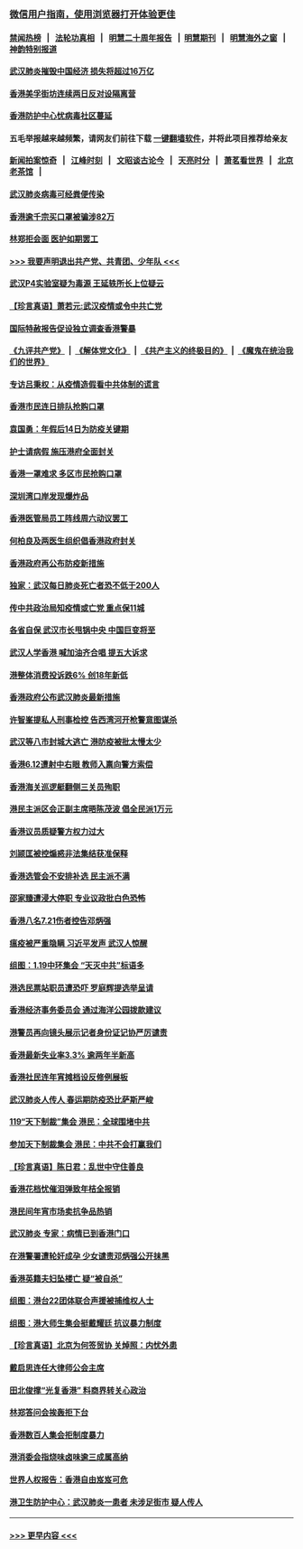 ### [微信用户指南，使用浏览器打开体验更佳](https://github.com/gfw-breaker/banned-news1/blob/master/indexes/wechat-guide.md?t=0)
#### [禁闻热榜](热点新闻.md?t=0)  &nbsp;&nbsp;|&nbsp;&nbsp; [法轮功真相](https://github.com/gfw-breaker/truth/blob/master/README.md?t=0) &nbsp;&nbsp;|&nbsp;&nbsp; [明慧二十周年报告](https://github.com/gfw-breaker/mh-reports/blob/master/README.md?t=0) &nbsp;&nbsp;|&nbsp;&nbsp;[明慧期刊](https://github.com/gfw-breaker/mh-qikan) &nbsp;&nbsp;|&nbsp;&nbsp; [明慧海外之窗](https://github.com/gfw-breaker/mh-news/blob/master/README.md?t=0) &nbsp;&nbsp;|&nbsp;&nbsp; [神韵特别报道](https://github.com/gfw-breaker/mh-news/blob/master/shenyun.md?t=0)
#### [武汉肺炎摧毁中国经济 损失将超过16万亿](../pages/nsc415/n11839723.md?t=02032222) 
#### [香港美孚街坊连续两日反对设隔离营](../pages/nsc415/n11839962.md?t=02032222) 
#### [香港防护中心忧病毒社区蔓延](../pages/nsc415/n11839933.md?t=02032222) 
#### 五毛举报越来越频繁，请网友们前往下载 [一键翻墙软件](https://github.com/gfw-breaker/ssr-accounts)，并将此项目推荐给亲友
#### [新闻拍案惊奇](https://github.com/gfw-breaker/banned-news1/blob/master/pages/link4.md) &nbsp;&nbsp;|&nbsp;&nbsp; [江峰时刻](https://github.com/gfw-breaker/banned-news1/blob/master/pages/link4.md) &nbsp;&nbsp;|&nbsp;&nbsp; [文昭谈古论今](https://github.com/gfw-breaker/banned-news1/blob/master/pages/link4.md) &nbsp;&nbsp;|&nbsp;&nbsp; [天亮时分](https://github.com/gfw-breaker/banned-news1/blob/master/pages/link4.md) &nbsp;&nbsp;|&nbsp;&nbsp; [萧茗看世界](https://github.com/gfw-breaker/banned-news1/blob/master/pages/link4.md) &nbsp;&nbsp;|&nbsp;&nbsp; [北京老茶馆](https://github.com/gfw-breaker/banned-news1/blob/master/pages/link4.md) &nbsp;&nbsp;|&nbsp;&nbsp; 
#### [武汉肺炎病毒可经粪便传染](../pages/nsc415/n11839939.md?t=02032222) 
#### [香港逾千宗买口罩被骗涉82万](../pages/nsc415/n11839914.md?t=02032222) 
#### [林郑拒会面 医护如期罢工](../pages/nsc415/n11839892.md?t=02032222) 
#### [>>> 我要声明退出共产党、共青团、少年队 <<<](https://github.com/begood0513/goodnews/blob/master/quit/letter.md) 
#### [武汉P4实验室疑为毒源 王延轶所长上位疑云](../pages/nsc415/n11835543.md?t=02032222) 
#### [【珍言真语】萧若元:武汉疫情或令中共亡党](../pages/nsc415/n11829394.md?t=02032222) 
#### [国际特赦报告促设独立调查香港警暴](../pages/nsc415/n11833845.md?t=02032222) 
#### [《九评共产党》](https://github.com/begood0513/9ping.md/blob/master/README.md) &nbsp;|&nbsp; [《解体党文化》](../../../../jtdwh.md/blob/master/README.md)  &nbsp;|&nbsp; [《共产主义的终极目的》](../../../../gczydzjmd.md/blob/master/README.md) &nbsp;|&nbsp; [《魔鬼在统治我们的世界》](../../../../mgztzwmdsj.md/blob/master/README.md) 
#### [专访吕秉权：从疫情造假看中共体制的谎言](../pages/nsc415/n11833813.md?t=02032222) 
#### [香港市民连日排队抢购口罩](../pages/nsc415/n11833794.md?t=02032222) 
#### [袁国勇：年假后14日为防疫关键期](../pages/nsc415/n11831088.md?t=02032222) 
#### [护士请病假 施压港府全面封关](../pages/nsc415/n11831030.md?t=02032222) 
#### [香港一罩难求 多区市民抢购口罩](../pages/nsc415/n11831002.md?t=02032222) 
#### [深圳湾口岸发现爆炸品](../pages/nsc415/n11828802.md?t=02032222) 
#### [香港医管局员工阵线周六动议罢工](../pages/nsc415/n11828762.md?t=02032222) 
#### [何柏良及两医生组织倡香港政府封关](../pages/nsc415/n11828749.md?t=02032222) 
#### [香港政府再公布防疫新措施](../pages/nsc415/n11828716.md?t=02032222) 
#### [独家：武汉每日肺炎死亡者恐不低于200人](../pages/nsc415/n11828240.md?t=02032222) 
#### [传中共政治局知疫情或亡党 重点保11城](../pages/nsc415/n11828145.md?t=02032222) 
#### [各省自保 武汉市长甩锅中央 中国巨变将至](../pages/nsc415/n11828021.md?t=02032222) 
#### [武汉人学香港 喊加油齐合唱 提五大诉求](../pages/nsc415/n11827046.md?t=02032222) 
#### [港整体消费投诉跌6% 创18年新低](../pages/nsc415/n11817280.md?t=02032222) 
#### [香港政府公布武汉肺炎最新措施](../pages/nsc415/n11817152.md?t=02032222) 
#### [许智峯提私人刑事检控 告西湾河开枪警意图谋杀](../pages/nsc415/n11817132.md?t=02032222) 
#### [武汉等八市封城大逃亡 港防疫被批太慢太少](../pages/nsc415/n11817058.md?t=02032222) 
#### [香港6.12遭射中右眼 教师入禀向警方索偿](../pages/nsc415/n11814678.md?t=02032222) 
#### [香港海关巡逻艇翻侧三关员殉职](../pages/nsc415/n11814604.md?t=02032222) 
#### [港民主派区会正副主席晤陈茂波 倡全民派1万元](../pages/nsc415/n11814582.md?t=02032222) 
#### [香港议员质疑警方权力过大](../pages/nsc415/n11814560.md?t=02032222) 
#### [刘颕匡被控煽惑非法集结获准保释](../pages/nsc415/n11811727.md?t=02032222) 
#### [香港选管会不安排补选 民主派不满](../pages/nsc415/n11811691.md?t=02032222) 
#### [邵家臻遭浸大停职 专业议政批白色恐怖](../pages/nsc415/n11811670.md?t=02032222) 
#### [香港八名7.21伤者控告邓炳强](../pages/nsc415/n11811623.md?t=02032222) 
#### [瘟疫被严重隐瞒 习近平发声 武汉人惊醒](../pages/nsc415/n11811186.md?t=02032222) 
#### [组图：1.19中环集会 “天灭中共”标语多](../pages/nsc415/n11809514.md?t=02032222) 
#### [港选民票站职员遭恐吓 罗庭辉提选举呈请](../pages/nsc415/n11808914.md?t=02032222) 
#### [香港经济事务委员会 通过海洋公园拨款建议](../pages/nsc415/n11808906.md?t=02032222) 
#### [港警员再向镜头展示记者身份证记协严厉谴责](../pages/nsc415/n11808888.md?t=02032222) 
#### [香港最新失业率3.3% 逾两年半新高](../pages/nsc415/n11808887.md?t=02032222) 
#### [香港社民连年宵摊档设反修例展板](../pages/nsc415/n11808857.md?t=02032222) 
#### [武汉肺炎人传人 春运期防疫恐比萨斯严峻](../pages/nsc415/n11808739.md?t=02032222) 
#### [119“天下制裁”集会 港民：全球围堵中共](../pages/nsc415/n11806318.md?t=02032222) 
#### [参加天下制裁集会 港民：中共不会打赢我们](../pages/nsc415/n11806596.md?t=02032222) 
#### [【珍言真语】陈日君：乱世中守住善良](../pages/nsc415/n11806247.md?t=02032222) 
#### [香港花档忧催泪弹致年桔全报销](../pages/nsc415/n11806130.md?t=02032222) 
#### [港民间年宵市场卖抗争品热销](../pages/nsc415/n11806073.md?t=02032222) 
#### [武汉肺炎 专家：病情已到香港门口](../pages/nsc415/n11806020.md?t=02032222) 
#### [在港警署遭轮奸成孕 少女谴责邓炳强公开抹黑](../pages/nsc415/n11805981.md?t=02032222) 
#### [香港英籍夫妇坠楼亡 疑“被自杀”](../pages/nsc415/n11805937.md?t=02032222) 
#### [组图：港台22团体联合声援被捕维权人士](../pages/nsc415/n11801834.md?t=02032222) 
#### [组图：港大师生集会挺戴耀廷 抗议暴力制度](../pages/nsc415/n11799298.md?t=02032222) 
#### [【珍言真语】北京为何签贸协 关焯照：内忧外患](../pages/nsc415/n11799790.md?t=02032222) 
#### [戴启思连任大律师公会主席](../pages/nsc415/n11799306.md?t=02032222) 
#### [田北俊撑“光复香港” 料商界转关心政治](../pages/nsc415/n11799287.md?t=02032222) 
#### [林郑答问会挨轰拒下台](../pages/nsc415/n11799261.md?t=02032222) 
#### [香港数百人集会拒制度暴力](../pages/nsc415/n11796941.md?t=02032222) 
#### [港消委会指烧味卤味逾三成属高纳](../pages/nsc415/n11796815.md?t=02032222) 
#### [世界人权报告：香港自由岌岌可危](../pages/nsc415/n11796873.md?t=02032222) 
#### [港卫生防护中心：武汉肺炎一患者 未涉足街市 疑人传人](../pages/nsc415/n11796789.md?t=02032222) 

----
#### [ >>> 更早内容 <<< ](../indexes/nsc415-earlier.md)
